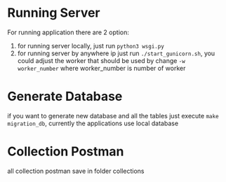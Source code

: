 # Running Server
For running application there are 2 option:
1. for running server locally, just run ```python3 wsgi.py```
2.  for running server by anywhere ip just run
        ```./start_gunicorn.sh```, you could adjust the worker that should be used by change ```-w worker_number```
        where worker_number is number of worker

# Generate Database 
if you want to generate new database and all the tables just execute 
```make migration_db```, currently the applications use local database

# Collection Postman
all collection postman save in folder collections